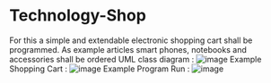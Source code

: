 # Technology-Shop
For this a simple and extendable electronic shopping cart shall be programmed. As example articles smart phones, notebooks and accessories shall be ordered
UML class diagram : 
![image](https://user-images.githubusercontent.com/29509292/140303648-3365838e-88f8-4933-aec0-0ac6b140fbd0.png)
Example Shopping Cart :
![image](https://user-images.githubusercontent.com/29509292/140303733-f2e6231d-dece-46ce-851d-c8da7f4fe45f.png)
Example Program Run :
![image](https://user-images.githubusercontent.com/29509292/140303806-52c5fffe-70f8-4435-94a0-52a3c3aedfdf.png)

